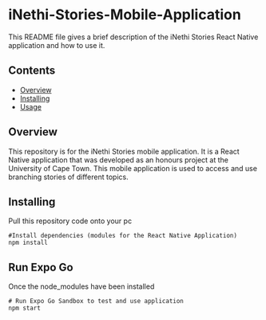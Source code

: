 # iNethi-Stories-Mobile-Application
This README file gives a brief description of the iNethi Stories React Native application and how to use it.

## Contents

- [Overview](#overview)
- [Installing](#installing)
- [Usage](#usage)

## Overview
This repository is for the iNethi Stories mobile application. It is a React Native application that was developed as an honours project at the University of Cape Town.
This mobile application is used to access and use branching stories of different topics. 

## Installing
Pull this repository code onto your pc
```
#Install dependencies (modules for the React Native Application)
npm install
```

## Run Expo Go
Once the node_modules have been installed
```
# Run Expo Go Sandbox to test and use application
npm start
```




